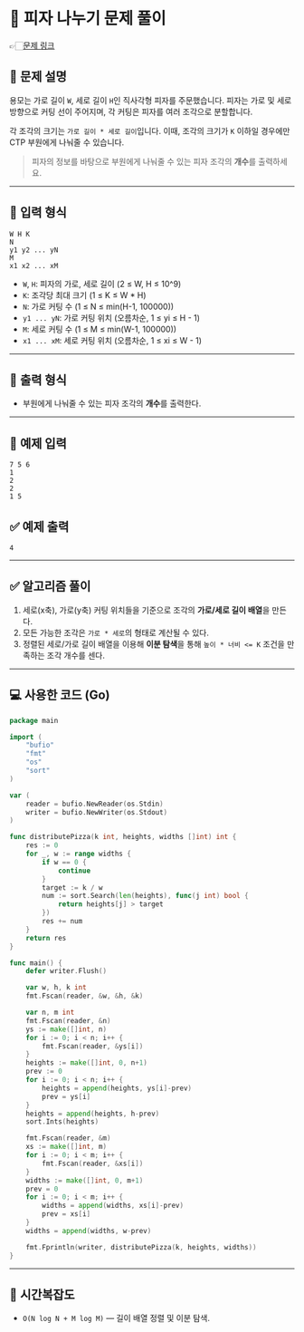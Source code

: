 # 🍕 피자 나누기 문제 풀이
👉🏻[문제 링크](https://www.acmicpc.net/problem/28081)

## 📘 문제 설명

용모는 가로 길이 `W`, 세로 길이 `H`인 직사각형 피자를 주문했습니다. 피자는 가로 및 세로 방향으로 커팅 선이 주어지며, 각 커팅은 피자를 여러 조각으로 분할합니다.

각 조각의 크기는 `가로 길이 * 세로 길이`입니다. 이때, 조각의 크기가 `K` 이하일 경우에만 CTP 부원에게 나눠줄 수 있습니다.

> 피자의 정보를 바탕으로 부원에게 나눠줄 수 있는 피자 조각의 **개수**를 출력하세요.

---

## 🔢 입력 형식

```
W H K
N
y1 y2 ... yN
M
x1 x2 ... xM
```

- `W`, `H`: 피자의 가로, 세로 길이 (2 ≤ W, H ≤ 10^9)
- `K`: 조각당 최대 크기 (1 ≤ K ≤ W * H)
- `N`: 가로 커팅 수 (1 ≤ N ≤ min(H-1, 100000))
- `y1 ... yN`: 가로 커팅 위치 (오름차순, 1 ≤ yi ≤ H - 1)
- `M`: 세로 커팅 수 (1 ≤ M ≤ min(W-1, 100000))
- `x1 ... xM`: 세로 커팅 위치 (오름차순, 1 ≤ xi ≤ W - 1)

---

## 🧾 출력 형식

- 부원에게 나눠줄 수 있는 피자 조각의 **개수**를 출력한다.

---

## 🧠 예제 입력

```
7 5 6
1
2
2
1 5
```

## ✅ 예제 출력

```
4
```

---

## ✅ 알고리즘 풀이

1. 세로(x축), 가로(y축) 커팅 위치들을 기준으로 조각의 **가로/세로 길이 배열**을 만든다.
2. 모든 가능한 조각은 `가로 * 세로`의 형태로 계산될 수 있다.
3. 정렬된 세로/가로 길이 배열을 이용해 **이분 탐색**을 통해 `높이 * 너비 <= K` 조건을 만족하는 조각 개수를 센다.

---

## 💻 사용한 코드 (Go)

```go
package main

import (
    "bufio"
    "fmt"
    "os"
    "sort"
)

var (
    reader = bufio.NewReader(os.Stdin)
    writer = bufio.NewWriter(os.Stdout)
)

func distributePizza(k int, heights, widths []int) int {
    res := 0
    for _, w := range widths {
        if w == 0 {
            continue
        }
        target := k / w
        num := sort.Search(len(heights), func(j int) bool {
            return heights[j] > target
        })
        res += num
    }
    return res
}

func main() {
    defer writer.Flush()

    var w, h, k int
    fmt.Fscan(reader, &w, &h, &k)

    var n, m int
    fmt.Fscan(reader, &n)
    ys := make([]int, n)
    for i := 0; i < n; i++ {
        fmt.Fscan(reader, &ys[i])
    }
    heights := make([]int, 0, n+1)
    prev := 0
    for i := 0; i < n; i++ {
        heights = append(heights, ys[i]-prev)
        prev = ys[i]
    }
    heights = append(heights, h-prev)
    sort.Ints(heights)

    fmt.Fscan(reader, &m)
    xs := make([]int, m)
    for i := 0; i < m; i++ {
        fmt.Fscan(reader, &xs[i])
    }
    widths := make([]int, 0, m+1)
    prev = 0
    for i := 0; i < m; i++ {
        widths = append(widths, xs[i]-prev)
        prev = xs[i]
    }
    widths = append(widths, w-prev)

    fmt.Fprintln(writer, distributePizza(k, heights, widths))
}
```

---

## 📝 시간복잡도

- `O(N log N + M log M)` — 길이 배열 정렬 및 이분 탐색.
